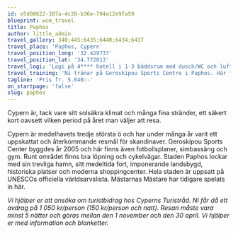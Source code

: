 ```yaml
---
id: e5d08622-387a-4c28-b36e-794a12e9fa59
blueprint: wcm_travel
title: Paphos
author: little_admin
travel_gallery: 340;445;6435;6440;6434;6437
travel_place: 'Paphos, Cypern'
travel_position_long: '32.429737'
travel_position_lat: '34.772013'
travel_logi: 'Logi på 4**** hotell i 1-3 bäddsrum med dusch/WC och luftkonditionering. Det finns gym, tennisbanor, bastu, jacuzzi och inomhuspool inom området. Hotellet har även egen utomhuspool. Alla måltider serveras som buffé. '
travel_training: 'Ni tränar på Geroskipou Sports Centre i Paphos. Här finns löparbanor, häckar och möjlighet till längdhopp. Enklare gym, omklädningsrum finns att tillgå. 5 träningsdagar - 10 träningspass ingår.'
tagline: 'Pris fr. 5.640:-'
on_startpage: 'false'
slug: paphos
---
```

<p>Cypern är, tack vare sitt solsäkra klimat och många fina stränder, ett säkert kort oavsett vilken period på året man väljer att resa.</p>
<p>Cypern är medelhavets tredje största ö och har under många år varit ett uppskattat och återkommande resmål för skandinaver. Geroskipou Sports Center byggdes år 2005 och här finns även fotbollsplaner, simbassäng och gym. Runt området finns bra löpning och cykelvägar. Staden Paphos lockar med sin trevliga hamn, sitt medeltida fort, imponerande landsbygd, historiska platser och moderna shoppingcenter. Hela staden är uppsatt på UNESCOs officiella världsarvslista. Mästarnas Mästare har tidigare spelats in här.</p>
<p><em>Vi hjälper er att ansöka om turistbidrag hos Cyperns Turistråd. Ni får då ett avdrag på 1 050 kr/person (150 kr/person och natt). Resan måste vara minst 5 nätter och göras mellan den 1 november och den 30 april. Vi hjälper er med information och blanketter.</em></p>
